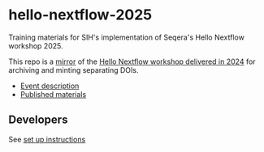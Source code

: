 # hello-nextflow-2025

Training materials for SIH's implementation of Seqera's Hello Nextflow workshop 2025.

This repo is a [mirror](https://docs.github.com/en/repositories/creating-and-managing-repositories/duplicating-a-repository#mirroring-a-repository)
of the [Hello Nextflow workshop delivered in 2024](https://github.com/Sydney-Informatics-Hub/hello-nextflow) for archiving and minting separating DOIs.

- [Event description](https://www.biocommons.org.au/events/nextflow-life-sciences)
- [Published materials](https://sydney-informatics-hub.github.io/hello-nextflow-2025/)

## Developers 

See [set up instructions](./dev_setup/README.md)
